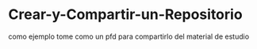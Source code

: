 # Crear-y-Compartir-un-Repositorio
como ejemplo  tome como  un pfd para compartirlo del material de estudio 
